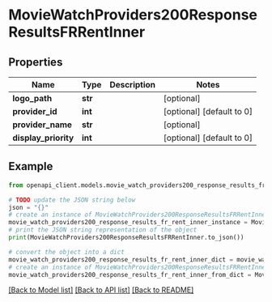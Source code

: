 # MovieWatchProviders200ResponseResultsFRRentInner


## Properties

Name | Type | Description | Notes
------------ | ------------- | ------------- | -------------
**logo_path** | **str** |  | [optional] 
**provider_id** | **int** |  | [optional] [default to 0]
**provider_name** | **str** |  | [optional] 
**display_priority** | **int** |  | [optional] [default to 0]

## Example

```python
from openapi_client.models.movie_watch_providers200_response_results_fr_rent_inner import MovieWatchProviders200ResponseResultsFRRentInner

# TODO update the JSON string below
json = "{}"
# create an instance of MovieWatchProviders200ResponseResultsFRRentInner from a JSON string
movie_watch_providers200_response_results_fr_rent_inner_instance = MovieWatchProviders200ResponseResultsFRRentInner.from_json(json)
# print the JSON string representation of the object
print(MovieWatchProviders200ResponseResultsFRRentInner.to_json())

# convert the object into a dict
movie_watch_providers200_response_results_fr_rent_inner_dict = movie_watch_providers200_response_results_fr_rent_inner_instance.to_dict()
# create an instance of MovieWatchProviders200ResponseResultsFRRentInner from a dict
movie_watch_providers200_response_results_fr_rent_inner_from_dict = MovieWatchProviders200ResponseResultsFRRentInner.from_dict(movie_watch_providers200_response_results_fr_rent_inner_dict)
```
[[Back to Model list]](../README.md#documentation-for-models) [[Back to API list]](../README.md#documentation-for-api-endpoints) [[Back to README]](../README.md)


